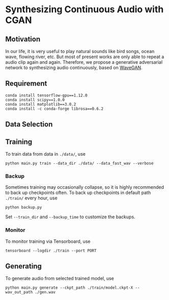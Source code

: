 # Synthesizing Continuous Audio with CGAN

## Motivation
In our life, it is very useful to play natural sounds like bird songs, ocean wave, flowing river, etc. But most of present works are only able to repeat a audio clip again and again. Therefore, we propose a generative adversarial network to synthesizing audio continuously, based on [WaveGAN](https://github.com/chrisdonahue/wavegan). 

## Requirement
```
conda install tensorflow-gpu==1.12.0
conda install scipy==1.0.0
conda install matplotlib==3.0.2
conda install -c conda-forge librosa==0.6.2
```

## Data Selection

## Training
To train data from data in ```./data/```, use
```
python main.py train --data_dir ./data/ --data_fast_wav --verbose
```

### Backup
Sometimes training may occasionally collapse, so it is highly recommended to back up checkpoints often. 
To back up checkpoints in default path ```./train/``` every hour, use
```
python backup.py
```
Set ```--train_dir``` and ```--backup_time``` to customize the backups.

### Monitor
To monitor training via Tensorboard, use
```
tensorboard --logdir ./train --port PORT
```

## Generating
To generate audio from selected trained model, use
```
python main.py generate --ckpt_path ./train/model.ckpt-X --wav_out_path ./gen.wav
```